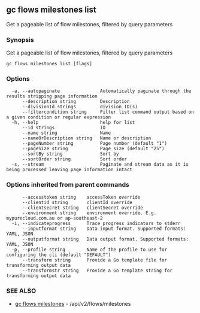 ## gc flows milestones list

Get a pageable list of flow milestones, filtered by query parameters

### Synopsis

Get a pageable list of flow milestones, filtered by query parameters

```
gc flows milestones list [flags]
```

### Options

```
  -a, --autopaginate               Automatically paginate through the results stripping page information
      --description string         Description
      --divisionId strings         division ID(s)
      --filtercondition string     Filter list command output based on a given condition or regular expression
  -h, --help                       help for list
      --id strings                 ID
      --name string                Name
      --nameOrDescription string   Name or description
      --pageNumber string          Page number (default "1")
      --pageSize string            Page size (default "25")
      --sortBy string              Sort by
      --sortOrder string           Sort order
  -s, --stream                     Paginate and stream data as it is being processed leaving page information intact
```

### Options inherited from parent commands

```
      --accesstoken string    accessToken override
      --clientid string       clientId override
      --clientsecret string   clientSecret override
      --environment string    environment override. E.g. mypurecloud.com.au or ap-southeast-2
  -i, --indicateprogress      Trace progress indicators to stderr
      --inputformat string    Data input format. Supported formats: YAML, JSON
      --outputformat string   Data output format. Supported formats: YAML, JSON
  -p, --profile string        Name of the profile to use for configuring the cli (default "DEFAULT")
      --transform string      Provide a Go template file for transforming output data
      --transformstr string   Provide a Go template string for transforming output data
```

### SEE ALSO

* [gc flows milestones](gc_flows_milestones.html)	 - /api/v2/flows/milestones


